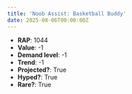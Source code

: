 ```yaml
---
title: 'Noob Assist: Basketball Buddy'
date: 2025-08-06T00:00:00Z
---
```

- **RAP**: 1044
- **Value**: -1
- **Demand level**: -1
- **Trend**: -1
- **Projected?**: True
- **Hyped?**: True
- **Rare?**: True
